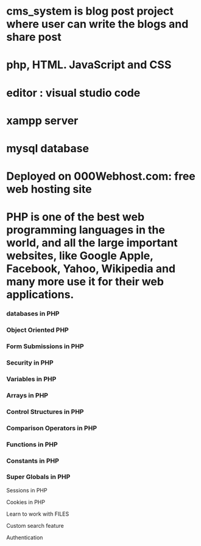 # cms_system is blog post project where user can write the blogs and share post
# php, HTML. JavaScript and CSS
# editor : visual studio code
# xampp server
# mysql database 
# Deployed on 000Webhost.com: free web hosting site
#  PHP is one of the best web programming languages in the world, and all the large important websites, like Google Apple, Facebook, Yahoo, Wikipedia and many more use it for their web applications. 

### databases in PHP

### Object Oriented PHP

### Form Submissions in PHP

### Security in PHP

### Variables in PHP

### Arrays in PHP

### Control Structures in PHP

### Comparison Operators in PHP

### Functions in PHP

### Constants in PHP

### Super Globals in PHP

Sessions in PHP

Cookies in PHP

Learn to work with FILES

Custom search feature

Authentication
